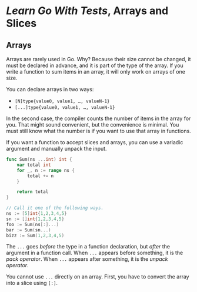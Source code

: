 # *Learn Go With Tests*, Arrays and Slices

## Arrays

Arrays are rarely used in Go. Why? Because their size cannot be changed, it must be declared in advance, and it is part of the type of the array. If you write a function to sum items in an array, it will only work on arrays of one size.

You can declare arrays in two ways:

+ `[N]type{value0, value1, …, valueN-1}`
+ `[...]type{value0, value1, …, valueN-1}`

In the second case, the compiler counts the number of items in the array for you. That might sound convenient, but the convenience is minimal. You must still know what the number is if you want to use that array in functions.

If you want a function to accept slices and arrays, you can use a variadic argument and manually unpack the input.

```go
func Sum(ns ...int) int {
	var total int
	for _, n := range ns {
		total += n
	}

	return total
}

// Call it one of the following ways.
ns := [5]int{1,2,3,4,5}
sn := []int{1,2,3,4,5}
foo := Sum(ns[:]...)
bar := Sum(sn...)
bizz := Sum(1,2,3,4,5)
```

The `...` goes *before* the type in a function declaration, but *after* the argument in a function call. When `...` appears before something, it is the *pack operator*. When `...` appears after something, it is the *unpack operator*.

You cannot use `...` directly on an array. First, you have to convert the array into a slice using `[:]`.
